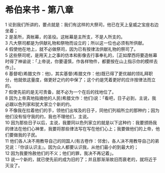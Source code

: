 # 希伯来书 - 第八章
  
 1 论到我们所讲的，要点就是：我们有这样的大祭司，他已在天上皇威之宝座右边坐着；  
 2 是圣所，真帐幕，的圣役。这帐幕是主所支，不是人所支的。  
 3 凡大祭司都是为供献礼物和祭物而设立的；所以这一位也必须有所供献。  
 4 假使他在地上，就不必做祭司，因为已有按律法供献礼物的祭司了。  
 5 这些祭司呢，是用天上之事的仿本和影像去行事奉礼的，［正如摩西将要造帐幕时得了神谕说：「上帝说，你要谨慎，作各样物件，都要按在山上指示你的模样去作」］。  
 6 基督呢(希腊文作：他)，其实基督(希腊文作：他)既已得了更优越的领礼拜职分，他就依这量度，做更好之约的中保了；这个约是凭着更好的应许按律法而立的。  
 7 假使先前的是无可责备，就不必为一个在后的找地位了。  
 8 因为上帝真地指摘他的人民(希腊文作：他们)说：「看吧，日子必到，主说，我必跟以色列家和犹大家立个新的约。  
 9 不像我在拉着他们的手，领他们出埃及的日子，同他们列祖所立的那种约；因为他们没有恒守我的约，我也不理他们，主说。  
 10 因为那些日子以后，主说，我要同以色列家立的就是以下这种约：我要颁扬我的律法在他们心神里，我要将那些律法写在写在他们心上；我要做他们的上帝，他们要做我的子民。  
 11 他们各人决不用教导自己的同国人(有古卷作：邻舍)，各人决不用教导自己的弟兄说：『你该认识主』。因为众人都要认识我，从他们最小的到最大的；  
 12 因为我要怜赦他们的不义；他们的罪，我决不再记着」。  
 13 说一个新的，就已使先前的成为旧的了；并且那渐渐故旧而衰老的，就将近于灭没了。
